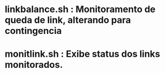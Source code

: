# linkbalance.sh : Monitoramento de queda de link, alterando para contingencia
# monitlink.sh   : Exibe status dos links monitorados. 

